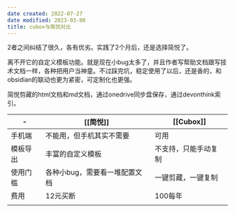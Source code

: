 ```yaml
---
date created: 2022-07-27
date modified: 2023-03-08
title: cubox与简悦对比
---
```


2者之间纠结了很久，各有优劣。实践了2个月后，还是选择简悦了。

离不开它的自定义模板功能。就是现在小bug太多了，并且作者写帮助文档跟写技术文档一样，各种把用户当神童。不过踩完坑，稳定使用了以后，还是香的，和obsidian的联动也更为紧密，可定制化也更强。

简悦剪藏的html文档和md文档，通过onedrive同步盘保存，通过devonthink索引。

| -        | [[简悦]]                      | [[Cubox]]            |
| -------- | ----------------------------- | -------------------- |
| 手机端   | 不能用，但手机其实不需要      | 可用                 |
| 模板导出 | 丰富的自定义模板              | 不支持，只能手动复制 |
| 使用门槛 | 各种小bug，需要看一堆配置文档 | 一键剪藏，一键复制   |
| 费用     | 12元买断                      | 100每年              |
|          |                               |                      |         |                               |                      |
